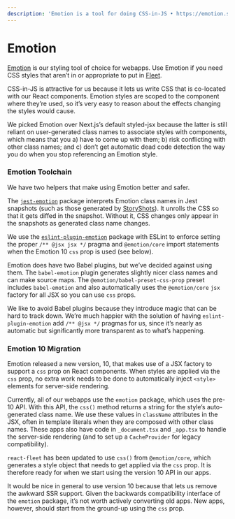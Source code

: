 ```yaml
---
description: 'Emotion is a tool for doing CSS-in-JS • https://emotion.sh'
---
```


# Emotion

[Emotion](https://emotion.sh) is our styling tool of choice for webapps. Use Emotion if you need CSS styles that aren’t in or appropriate to put in [Fleet](https://patterns.boston.gov/).

CSS-in-JS is attractive for us because it lets us write CSS that is co-located with our React components. Emotion styles are scoped to the component where they’re used, so it’s very easy to reason about the effects changing the styles would cause.

We picked Emotion over Next.js’s default styled-jsx because the latter is still reliant on user-generated class names to associate styles with components, which means that you a\) have to come up with them; b\) risk conflicting with other class names; and c\) don’t get automatic dead code detection the way you do when you stop referencing an Emotion style.

### Emotion Toolchain

We have two helpers that make using Emotion better and safer.

The [`jest-emotion`](https://emotion.sh/docs/jest-emotion) package interprets Emotion class names in Jest snapshots \(such as those generated by [StoryShots](https://storybook.js.org/docs/testing/structural-testing/)\). It unrolls the CSS so that it gets diffed in the snapshot. Without it, CSS changes only appear in the snapshots as generated class name changes.

We use the [`eslint-plugin-emotion`](https://emotion.sh/docs/eslint-plugin-emotion) package with ESLint to enforce setting the proper `/** @jsx jsx */` pragma and `@emotion/core` import statements when the Emotion 10 `css` prop is used \(see below\).

Emotion does have two Babel plugins, but we’ve decided against using them. The `babel-emotion` plugin generates slightly nicer class names and can make source maps. The `@emotion/babel-preset-css-prop` preset includes `babel-emotion` and also automatically uses the `@emotion/core` `jsx` factory for all JSX so you can use `css` props.

We like to avoid Babel plugins because they introduce magic that can be hard to track down. We’re much happier with the solution of having `eslint-plugin-emotion` add `/** @jsx */` pragmas for us, since it’s nearly as automatic but significantly more transparent as to what’s happening.

### Emotion 10 Migration

Emotion released a new version, 10, that makes use of a JSX factory to support a `css` prop on React components. When styles are applied via the `css` prop, no extra work needs to be done to automatically inject `<style>` elements for server-side rendering.

Currently, all of our webapps use the `emotion` package, which uses the pre-10 API. With this API, the `css()` method returns a string for the style’s auto-generated class name. We use these values in `className` attributes in the JSX, often in template literals when they are composed with other class names. These apps also have code in `_document.tsx` and `_app.tsx` to handle the server-side rendering \(and to set up a `CacheProvider` for legacy compatibility\).

`react-fleet` has been updated to use `css()` from `@emotion/core`, which generates a style object that needs to get applied via the `css` prop. It is therefore ready for when we start using the version 10 API in our apps.

It would be nice in general to use version 10 because that lets us remove the awkward SSR support. Given the backwards compatibility interface of the `emotion` package, it’s not worth actively converting old apps. New apps, however, should start from the ground-up using the `css` prop.


